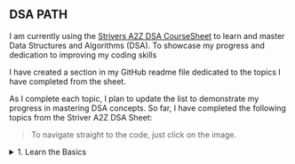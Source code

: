 ## DSA PATH

I am currently using the [Strivers A2Z DSA CourseSheet](https://takeuforward.org/strivers-a2z-dsa-course/strivers-a2z-dsa-course-sheet-2/) to learn and master Data Structures and Algorithms (DSA). To showcase my progress and dedication to improving my coding skills

I have created a section in my GitHub readme file dedicated to the topics I have completed from the sheet.

As I complete each topic, I plan to update the list to demonstrate my progress in mastering DSA concepts. So far, I have completed the following topics from the Striver A2Z DSA Sheet:

> To navigate straight to the code, just click on the image.

<!-- <details>
  <summary>1. Learn the Basics</summary>
  <ul style="list-style-type:square">
    <li>1.2 <a href="https://github.com/anand-yv/DSA-Journey/tree/master/Patterns">Buil-dup Logical Thinking (Patterns)</a> </li>
  <ul>
</details> -->
    
<details>
  <summary>1. Learn the Basics</summary>
  <ul>
  <li><details><summary>1.2 <a href="https://github.com/anand-yv/DSA-Journey/tree/master/Patterns">Buil-dup Logical Thinking (Patterns)</a></summary>
    <ul>
      <li>Pattern 01</li><a href ="https://github.com/anand-yv/DSA-Journey/blob/master/Patterns/01.py"><img src="https://github.com/anand-yv/DSA-Journey/blob/master/Patterns/P_01.png"></a>
      <li>Pattern 02</li><a href ="https://github.com/anand-yv/DSA-Journey/blob/master/Patterns/02.py"><img src="https://github.com/anand-yv/DSA-Journey/blob/master/Patterns/P_02.png"></a>
      <li>Pattern 03</li><a href ="https://github.com/anand-yv/DSA-Journey/blob/master/Patterns/03.py"><img src="https://github.com/anand-yv/DSA-Journey/blob/master/Patterns/P_03.png"></a>
      <li>Pattern 04</li><a href ="https://github.com/anand-yv/DSA-Journey/blob/master/Patterns/04.py"><img src="https://github.com/anand-yv/DSA-Journey/blob/master/Patterns/P_04.png"></a>
      <li>Pattern 05</li><a href ="https://github.com/anand-yv/DSA-Journey/blob/master/Patterns/05.py"><img src="https://github.com/anand-yv/DSA-Journey/blob/master/Patterns/P_05.png"></a>
      <li>Pattern 06</li><a href ="https://github.com/anand-yv/DSA-Journey/blob/master/Patterns/06.py"><img src="https://github.com/anand-yv/DSA-Journey/blob/master/Patterns/P_06.png"></a>
      <li>Pattern 07</li><a href ="https://github.com/anand-yv/DSA-Journey/blob/master/Patterns/07.py"><img src="https://github.com/anand-yv/DSA-Journey/blob/master/Patterns/P_07.png"></a>
      <li>Pattern 08</li><a href ="https://github.com/anand-yv/DSA-Journey/blob/master/Patterns/08.py"><img src="https://github.com/anand-yv/DSA-Journey/blob/master/Patterns/P_08.png"></a>
      <li>Pattern 09</li><a href ="https://github.com/anand-yv/DSA-Journey/blob/master/Patterns/09(Diamond).py"><img src="https://github.com/anand-yv/DSA-Journey/blob/master/Patterns/P_09.png"></a>
      <li>Pattern 10</li><a href ="https://github.com/anand-yv/DSA-Journey/blob/master/Patterns/10.py"><img src="https://github.com/anand-yv/DSA-Journey/blob/master/Patterns/P_10.png"></a>
      <li>Pattern 11</li><a href ="https://github.com/anand-yv/DSA-Journey/blob/master/Patterns/11.py"><img src="https://github.com/anand-yv/DSA-Journey/blob/master/Patterns/P_11.png"></a>
      <li>Pattern 12</li><a href ="https://github.com/anand-yv/DSA-Journey/blob/master/Patterns/12.py"><img src="https://github.com/anand-yv/DSA-Journey/blob/master/Patterns/P_12.png"></a>
      <li>Pattern 13</li><a href ="https://github.com/anand-yv/DSA-Journey/blob/master/Patterns/13.py"><img src="https://github.com/anand-yv/DSA-Journey/blob/master/Patterns/P_13.png"></a>
      <li>Pattern 14</li><a href ="https://github.com/anand-yv/DSA-Journey/blob/master/Patterns/14.py"><img src="https://github.com/anand-yv/DSA-Journey/blob/master/Patterns/P_14.png"></a>
      <li>Pattern 15</li><a href ="https://github.com/anand-yv/DSA-Journey/blob/master/Patterns/15.py"><img src="https://github.com/anand-yv/DSA-Journey/blob/master/Patterns/P_15.png"></a>
      <li>Pattern 16</li><a href ="https://github.com/anand-yv/DSA-Journey/blob/master/Patterns/16.py"><img src="https://github.com/anand-yv/DSA-Journey/blob/master/Patterns/P_16.png"></a>
      <li>Pattern 17</li><a href ="https://github.com/anand-yv/DSA-Journey/blob/master/Patterns/17.py"><img src="https://github.com/anand-yv/DSA-Journey/blob/master/Patterns/P_17.png"></a>
      <li>Pattern 18</li><a href ="https://github.com/anand-yv/DSA-Journey/blob/master/Patterns/18.py"><img src="https://github.com/anand-yv/DSA-Journey/blob/master/Patterns/P_18.png"></a>
      <li>Pattern 19</li><a href ="https://github.com/anand-yv/DSA-Journey/blob/master/Patterns/19.py"><img src="https://github.com/anand-yv/DSA-Journey/blob/master/Patterns/P_19.png"></a>
      <li>Pattern 20</li><a href ="https://github.com/anand-yv/DSA-Journey/blob/master/Patterns/20.py"><img src="https://github.com/anand-yv/DSA-Journey/blob/master/Patterns/P_20.png"></a>
      <li>Pattern 21</li><a href ="https://github.com/anand-yv/DSA-Journey/blob/master/Patterns/21.py"><img src="https://github.com/anand-yv/DSA-Journey/blob/master/Patterns/P_21.png"></a>
      <li>Pattern 22</li><a href ="https://github.com/anand-yv/DSA-Journey/blob/master/Patterns/22.py"><img src="https://github.com/anand-yv/DSA-Journey/blob/master/Patterns/P_22.png"></a>
    </ul>
  </details></li>
  <ul>
</details>


<!-- Each of these topics has been covered in a step-by-step manner in the Striver A2Z DSA Sheet, and I have gained a thorough understanding of the concepts by practicing coding problems and solutions provided in the sheet. -->

<!-- I believe that learning DSA is crucial for any aspiring programmer or computer science enthusiast, and using the Striver A2Z DSA Sheet has been an excellent resource to help me achieve my goals. By showcasing my progress in my GitHub readme file, I hope to demonstrate my proficiency in DSA concepts and showcase my dedication to improving my coding skills. -->




